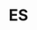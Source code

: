 ---
post_id:    2019-ES
title:      ES
images:
  - ext:    00.jpg
    width:  2400
    height: 1802
    meta:   Seville, Spain
  - ext:    01.jpg
    width:  2400
    height: 1600
    meta:   Córdoba, Spain
---